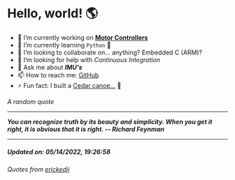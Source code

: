 # Hello, world! 🌎


- 🔧 I’m currently working on [**Motor Controllers**](https://github.com/kyleRhess/MicroMotor)
- 🌱 I’m currently learning `Python` **🐍**
- 👯 I’m looking to collaborate on... anything? Embedded C (ARM)?
- 🤔 I’m looking for help with *Continuous Integration*
- 💬 Ask me about ***IMU's***
- 📫 How to reach me: [GitHub](https://github.com/kyleRhess)
- ⚡ Fun fact: I built a [Cedar canoe...](https://kylerhess.github.io/canoe.html) 🛶

_A random quote_
___
***You can recognize truth by its beauty and simplicity. When you get it
right, it is obvious that it is right.
-- Richard Feynman***
___
##### Updated on: 05/14/2022, 19:26:58
###### Quotes from [erickedji](https://gist.github.com/erickedji/68802)
